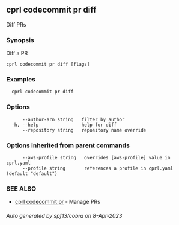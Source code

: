 ## cprl codecommit pr diff

Diff PRs

### Synopsis

Diff a PR

```
cprl codecommit pr diff [flags]
```

### Examples

```
  cprl codecommit pr diff
```

### Options

```
      --author-arn string   filter by author
  -h, --help                help for diff
      --repository string   repository name override
```

### Options inherited from parent commands

```
      --aws-profile string   overrides [aws-profile] value in cprl.yaml
      --profile string       references a profile in cprl.yaml (default "default")
```

### SEE ALSO

* [cprl codecommit pr](cprl_codecommit_pr.md)	 - Manage PRs

###### Auto generated by spf13/cobra on 8-Apr-2023
